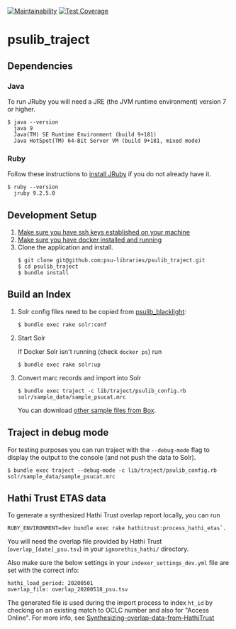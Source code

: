 [![Maintainability](https://api.codeclimate.com/v1/badges/f877d0681e38deb0f3c8/maintainability)](https://codeclimate.com/github/psu-libraries/psulib_traject/maintainability)
[![Test Coverage](https://api.codeclimate.com/v1/badges/f877d0681e38deb0f3c8/test_coverage)](https://codeclimate.com/github/psu-libraries/psulib_traject/test_coverage)

# psulib_traject

## Dependencies

### Java
To run JRuby you will need a JRE (the JVM runtime environment) version 7 or higher.
```
$ java --version
  java 9
  Java(TM) SE Runtime Environment (build 9+181)
  Java HotSpot(TM) 64-Bit Server VM (build 9+181, mixed mode)
```

### Ruby
Follow these instructions to [install JRuby](https://github.com/psu-libraries/psulib_traject/wiki/Install-JRuby) if you do not already have it.
```
$ ruby --version
  jruby 9.2.5.0
```

## Development Setup

1.  [Make sure you have ssh keys established on your machine](https://help.github.com/articles/generating-a-new-ssh-key-and-adding-it-to-the-ssh-agent/#generating-a-new-ssh-key)
1.  [Make sure you have docker installed and running](https://docs.docker.com/install/)
1.  Clone the application and install.
    ``` 
    $ git clone git@github.com:psu-libraries/psulib_traject.git
    $ cd psulib_traject
    $ bundle install
    ```
   
## Build an Index

1. Solr config files need to be copied from [psulib_blacklight](https://github.com/psu-libraries/psulib_blacklight/tree/master/solr/conf):
    
    ```
    $ bundle exec rake solr:conf
    ```
   
1. Start Solr

    If Docker Solr isn't running (check `docker ps`) run

    ```
    $ bundle exec rake solr:up
    ```
    
1. Convert marc records and import into Solr

   ```
   $ bundle exec traject -c lib/traject/psulib_config.rb solr/sample_data/sample_psucat.mrc 
   ```
   
   You can download [other sample files from Box](https://psu.app.box.com/folder/53004724072).
   
## Traject in debug mode

For testing purposes you can run traject with the `--debug-mode` flag to
display the output to the console (and not push the data to Solr).

```
$ bundle exec traject --debug-mode -c lib/traject/psulib_config.rb solr/sample_data/sample_psucat.mrc
```

## Hathi Trust ETAS data

To generate a synthesized Hathi Trust overlap report locally, you can run 

```
RUBY_ENVIRONMENT=dev bundle exec rake hathitrust:process_hathi_etas`.
```

You will need the overlap file provided by Hathi Trust (`overlap_[date]_psu.tsv`) in your `ignorethis_hathi/` directory.

Also make sure the below settings in your `indexer_settings_dev.yml` file are set with the correct info:


```
hathi_load_period: 20200501
overlap_file: overlap_20200518_psu.tsv
```

The generated file is used during the import process to index `ht_id` by checking 
on an existing match to OCLC number and also for "Access Online". For more info, see
[Synthesizing-overlap-data-from-HathiTrust](https://github.com/psu-libraries/psulib_blacklight/wiki/Synthesizing-overlap-data-from-HathiTrust)
